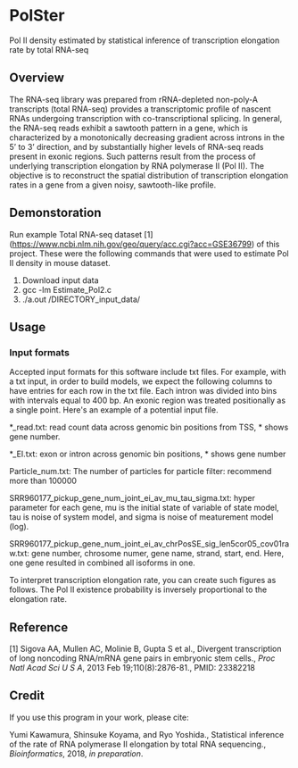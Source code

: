 # PolSter
Pol II density estimated by statistical inference of transcription elongation rate by total RNA-seq
## Overview
The RNA-seq library was prepared from rRNA-depleted non-poly-A transcripts (total RNA-seq) provides a transcriptomic profile of nascent RNAs undergoing transcription with co-transcriptional splicing. In general, the RNA-seq reads exhibit a sawtooth pattern in a gene, which is characterized by a monotonically decreasing gradient across introns in the 5’ to 3’ direction, and by substantially higher levels of RNA-seq reads present in exonic regions. Such patterns result from the process of underlying transcription elongation by RNA polymerase II (Pol II). The objective is to reconstruct the spatial distribution of transcription elongation rates in a gene from a given noisy, sawtooth-like profile.


## Demonstoration
Run example Total RNA-seq dataset [1] (https://www.ncbi.nlm.nih.gov/geo/query/acc.cgi?acc=GSE36799) of this project.
These were the following commands that were used to estimate Pol II density in mouse dataset.

1. Download input data
2. gcc -lm Estimate_Pol2.c
3. ./a.out /DIRECTORY_input_data/

## Usage

### Input formats
Accepted input formats for this software include txt files. For example, with a txt input, in order to build models, we expect the following columns to have entries for each row in the txt file. Each intron was divided into bins with intervals equal to 400 bp. An exonic region was treated positionally as a single point.
Here's an example of a potential input file.

*_read.txt: read count data across genomic bin positions from TSS, * shows gene number. 

*_EI.txt: exon or intron across genomic bin positions, * shows gene number

Particle_num.txt: The number of particles for particle filter: recommend more than 100000

SRR960177_pickup_gene_num_joint_ei_av_mu_tau_sigma.txt: hyper parameter for each gene, mu is the initial state of variable of state model, tau is noise of system model, and sigma is noise of meaturement model (log).

SRR960177_pickup_gene_num_joint_ei_av_chrPosSE_sig_len5cor05_cov01raw.txt: gene number, chrosome numer, gene name, strand, start, end. Here, one gene resulted in combined all isoforms in one.

To interpret transcription elongation rate, you can create such figures as follows. The Pol II existence probability is inversely proportional to the elongation rate.


## Reference

[1] Sigova AA, Mullen AC, Molinie B, Gupta S et al., Divergent transcription of long noncoding RNA/mRNA gene pairs in embryonic stem cells., *Proc Natl Acad Sci U S A*, 2013 Feb 19;110(8):2876-81., PMID: 23382218


## Credit

If you use this program in your work, please cite:

Yumi Kawamura, Shinsuke Koyama, and Ryo Yoshida., Statistical inference of the rate of RNA polymerase II elongation by total RNA sequencing., *Bioinformatics*, 2018, *in preparation*.

